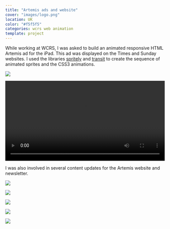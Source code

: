 ```yaml
---
title: "Artemis ads and website"
cover: "images/logo.png"
location: UK
color: "#f5f5f5"
categories: wcrs web animation
template: project
---
```


While working at WCRS, I was asked to build an animated responsive HTML Artemis ad for the iPad. This ad was displayed on the Times and Sunday websites. I used the libraries [spritely](http://spritely.net/) and [transit](http://ricostacruz.com/jquery.transit/) to create the sequence of animated sprites and the CSS3 animations.

![](/work/artemis/images/1.png)

<video width="100%" controls>
    <source src="/work/artemis/images/artemis-profit-hunter.mp4" type="video/mp4" />
</video>

I was also involved in several content updates for the Artemis website and newsletter.

![](/work/artemis/images/wcrs-artemis-storyboard.jpg)

![](/work/artemis/images/wcrs-artemis-storyboard2.jpg)

![](/work/artemis/images/wcrs-artemis.jpg)

![](/work/artemis/images/wcrs-artemis-taxi.jpg)

![](/work/artemis/images/2.jpg)

